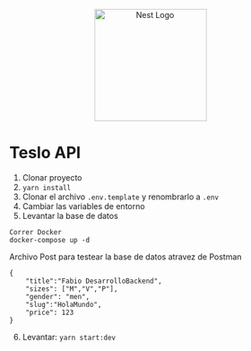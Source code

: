 <p align="center">
  <a href="http://nestjs.com/" target="blank"><img src="https://nestjs.com/img/logo-small.svg" width="200" alt="Nest Logo" /></a>
</p>


# Teslo API

1. Clonar proyecto
2. ```yarn install```
3. Clonar el archivo ```.env.template``` y renombrarlo a ```.env```
4. Cambiar las variables de entorno
5. Levantar la base de datos
```
Correr Docker 
docker-compose up -d
```
Archivo Post para testear la base de datos atravez de Postman 
```
{
    "title":"Fabio DesarrolloBackend",
    "sizes": ["M","V","P"],
    "gender": "men",
    "slug":"HolaMundo",
    "price": 123
}
```
6. Levantar: ```yarn start:dev```